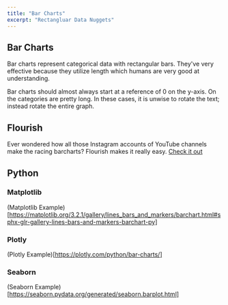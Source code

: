 ```yaml
---
title: "Bar Charts"
excerpt: "Rectangluar Data Nuggets"
---
```



## Bar Charts
Bar charts represent categorical data with rectangular bars. They've very effective because they utilize length which humans are very good at understanding.

Bar charts should almost always start at a reference of 0 on the y-axis. On the categories are pretty long. In these cases, it is unwise to rotate the text; instead rotate the entire graph.


## Flourish
Ever wondered how all those Instagram accounts of YouTube channels make the racing barcharts? Flourish makes it really easy. [Check it out](https://app.flourish.studio/@flourish/bar-chart-race)

## Python

### Matplotlib
(Matplotlib Example)[https://matplotlib.org/3.2.1/gallery/lines_bars_and_markers/barchart.html#sphx-glr-gallery-lines-bars-and-markers-barchart-py]


### Plotly
(Plotly Example)[https://plotly.com/python/bar-charts/]


### Seaborn
(Seaborn Example)[https://seaborn.pydata.org/generated/seaborn.barplot.html]
